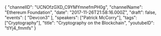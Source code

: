 {
    "channelID": "UCNOfzGXD_C9YMYmnefmPH0g",
    "channelName": "Ethereum Foundation",
    "date": "2017-11-26T21:58:16.000Z",
    "draft": false,
    "events": [
        "Devcon3"
    ],
    "speakers": ["Patrick McCorry"],
    "tags": ["Cryptography"],
    "title": "Cryptography on the Blockchain",
    "youtubeID": "tIYj4_fmmfs"
}
